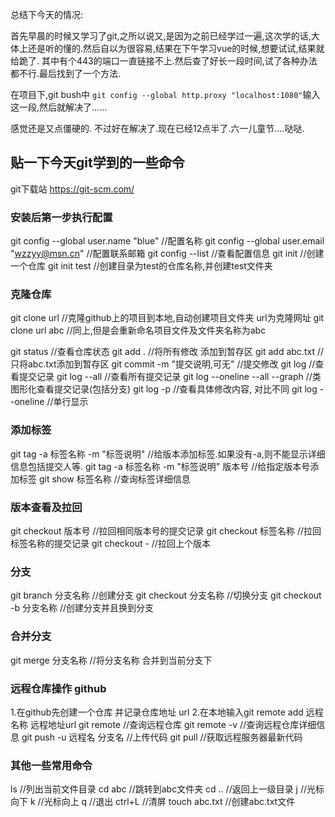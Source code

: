 总结下今天的情况:

首先早晨的时候又学习了git,之所以说又,是因为之前已经学过一遍,这次学的话,大体上还是听的懂的.然后自以为很容易,结果在下午学习vue的时候,想要试试,结果就给跪了. 其中有个443的端口一直链接不上.然后查了好长一段时间,试了各种办法都不行.最后找到了一个方法.

在项目下,git bush中 `git config --global http.proxy "localhost:1080"`输入这一段,然后就解决了......

感觉还是又点僵硬的. 不过好在解决了.现在已经12点半了.六一儿童节....哒哒.



## 贴一下今天git学到的一些命令

git下载站 https://git-scm.com/

### 安装后第一步执行配置

git config --global user.name "blue"                             //配置名称
git config --global user.email "wzzyy@msn.cn"	    //配置联系邮箱
git config --list				 //查看配置信息
git init 					 //创建一个仓库
git init test   				 //创建目录为test的仓库名称,并创建test文件夹

### 克隆仓库

git clone url  				 //克隆github上的项目到本地,自动创建项目文件夹 url为克隆网址
git clone url abc  			//同上,但是会重新命名项目文件及文件夹名称为abc

git status 						//查看仓库状态
git add .  				  	 	//将所有修改 添加到暂存区
git add abc.txt 					//只将abc.txt添加到暂存区
git commit -m "提交说明,可无" 	//提交修改
git log  						//查看提交记录
git log --all 					//查看所有提交记录
git log --oneline --all --graph  		//类图形化查看提交记录(包括分支)
git log -p 						//查看具体修改内容, 对比不同
git log --oneline 				//单行显示

### 添加标签

git tag -a 标签名称 -m "标签说明"   //给版本添加标签.如果没有-a,则不能显示详细信息包括提交人等.
git tag -a 标签名称 -m "标签说明" 版本号 	//给指定版本号添加标签
git show 标签名称  						//查询标签详细信息

### 版本查看及拉回

git checkout 版本号  			//拉回相同版本号的提交记录
git checkout 标签名称 			//拉回标签名称的提交记录
git checkout -	     				//拉回上个版本

### 分支

git branch 分支名称  		//创建分支
git checkout 分支名称  		//切换分支
git checkout -b 分支名称 	//创建分支并且换到分支

### 合并分支

git merge 分支名称  //将分支名称 合并到当前分支下

### 远程仓库操作  github

1.在github先创建一个仓库 并记录仓库地址 url
2.在本地输入git remote add 远程名称  远程地址url
git remote  				//查询远程仓库
git remote -v  				//查询远程仓库详细信息
git push -u 远程名 分支名  	//上传代码
git pull 					//获取远程服务器最新代码

### 其他一些常用命令

ls			//列出当前文件目录
cd abc		//跳转到abc文件夹
cd ..			//返回上一级目录
j			//光标向下
k			//光标向上
q			//退出
ctrl+L		//清屏
touch abc.txt   //创建abc.txt文件